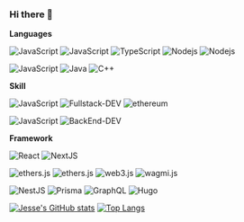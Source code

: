 ### Hi there 👋

<!--
**nocsg/nocsg** is a ✨ _special_ ✨ repository because its `README.md` (this file) appears on your GitHub profile.

Here are some ideas to get you started:

- 🔭 I’m currently working on ...
- 🌱 I’m currently learning ...
- 👯 I’m looking to collaborate on ...
- 🤔 I’m looking for help with ...
- 💬 Ask me about ...
- 📫 How to reach me: ...
- 😄 Pronouns: ...
- ⚡ Fun fact: ...
-->

**Languages**

![JavaScript](https://img.shields.io/badge/日常:-red)
![JavaScript](https://img.shields.io/badge/JavaScript-000?&logo=JavaScript&labelColor=000)
![TypeScript](https://img.shields.io/badge/TypeScript-000?&logo=TypeScript&labelColor=000)
![Nodejs   ](https://img.shields.io/badge/Nodejs%20%20%20%20-000?&logo=nodedotjs&labelColor=000)
![Nodejs   ](https://img.shields.io/badge/Solidity%20%20%20%20-000?&logo=solidity&labelColor=000)

![JavaScript](https://img.shields.io/badge/偶尔:-red)
![Java](https://img.shields.io/badge/Java-000?&logo=Java&labelColor=000)
![C++](https://img.shields.io/badge/C++-000?&logo=C++&labelColor=000)


**Skill**


![JavaScript](https://img.shields.io/badge/日常:-red)
![Fullstack-DEV](https://img.shields.io/badge/Fullstack--DEV-000?logo=HTML5&labelColor=000)
![ethereum](https://img.shields.io/badge/Web3--DEV-000?&logo=ethereum&labelColor=000)



![JavaScript](https://img.shields.io/badge/偶尔:-red)
![BackEnd-DEV](https://img.shields.io/badge/BackEnd--DEV-000?logo=linux&labelColor=000)


**Framework**


![React](https://img.shields.io/badge/React-000?&logo=React&labelColor=000)
![NextJS](https://img.shields.io/badge/Next.js-000?&logo=NextdotJS&labelColor=000)

![ethers.js](https://img.shields.io/badge/hardhat-000?&logo=ethereum&labelColor=000)
![ethers.js](https://img.shields.io/badge/ethers.js-000?&logo=ethereum&labelColor=000)
![web3.js](https://img.shields.io/badge/web3.js-000?&logo=web3dotjs&labelColor=000)
![wagmi.js](https://img.shields.io/badge/wagmi.js-000?&logo=web3dotjs&labelColor=000)

![NestJS](https://img.shields.io/badge/NestJs-000?&logo=NestJS&labelColor=000)
![Prisma](https://img.shields.io/badge/Prisma-000?&logo=Prisma&labelColor=000)
![GraphQL](https://img.shields.io/badge/GraphQL-000?&logo=GraphQL&labelColor=000)
![Hugo](https://img.shields.io/badge/Hugo-000?&logo=Hugo&labelColor=000)


[![Jesse's GitHub stats](https://github-readme-opt.vercel.app/api?username=jesseid&theme=radical)](https://github.com/jesseid/jesseid)
[![Top Langs](https://github-readme-opt.vercel.app/api/top-langs/?username=jesseid&hide=html&layout=compact&theme=radical)](https://github.com/anuraghazra/github-readme-stats)

